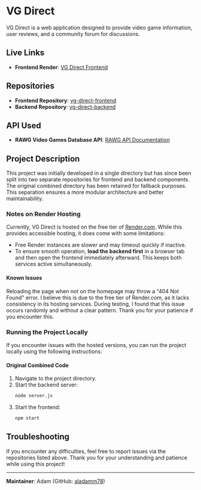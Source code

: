 # VG Direct

VG Direct is a web application designed to provide video game information, user reviews, and a community forum for discussions.

## Live Links

- **Frontend Render**: [VG Direct Frontend](https://vg-direct-frontend.onrender.com/)

## Repositories

- **Frontend Repository**: [vg-direct-frontend](https://github.com/aladamm78/vg-direct-frontend)
- **Backend Repository**: [vg-direct-backend](https://github.com/aladamm78/vg-direct-backend)

## API Used

- **RAWG Video Games Database API**: [RAWG API Documentation](https://rawg.io/apidocs)

## Project Description

This project was initially developed in a single directory but has since been split into two separate repositories for frontend and backend components. The original combined directory has been retained for fallback purposes. This separation ensures a more modular architecture and better maintainability.

### Notes on Render Hosting

Currently, VG Direct is hosted on the free tier of [Render.com](https://render.com/). While this provides accessible hosting, it does come with some limitations:

- Free Render instances are slower and may timeout quickly if inactive.
- To ensure smooth operation, **load the backend first** in a browser tab and then open the frontend immediately afterward. This keeps both services active simultaneously.

#### Known Issues

Reloading the page when not on the homepage may throw a "404 Not Found" error. I believe this is due to the free tier of Render.com, as it lacks consistency in its hosting services. During testing, I found that this issue occurs randomly and without a clear pattern. Thank you for your patience if you encounter this.

### Running the Project Locally

If you encounter issues with the hosted versions, you can run the project locally using the following instructions:

#### Original Combined Code

1. Navigate to the project directory.
2. Start the backend server:
   ```bash
   node server.js
   ```
3. Start the frontend:
   ```bash
   npm start
   ```
## Troubleshooting

If you encounter any difficulties, feel free to report issues via the repositories listed above. Thank you for your understanding and patience while using this project!

---

**Maintainer**: Adam (GitHub: [aladamm78](https://github.com/aladamm78))
